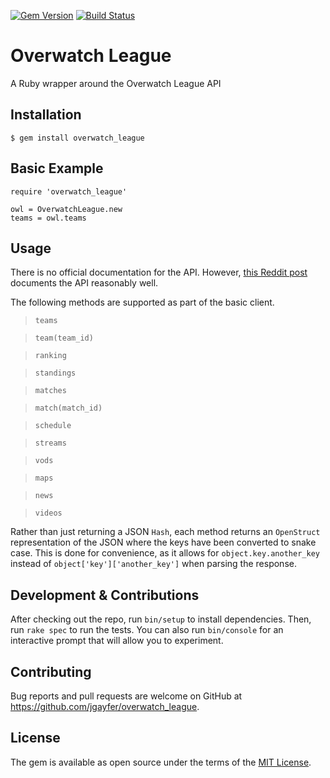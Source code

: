 [![Gem Version](https://badge.fury.io/rb/overwatch_league.svg)](https://badge.fury.io/rb/overwatch_league)
[![Build Status](https://travis-ci.org/jgayfer/overwatch_league.svg?branch=master)](https://travis-ci.org/jgayfer/overwatch_league)

# Overwatch League

A Ruby wrapper around the Overwatch League API

## Installation
    $ gem install overwatch_league

## Basic Example

```
require 'overwatch_league'

owl = OverwatchLeague.new
teams = owl.teams
```

## Usage

There is no official documentation for the API. However, [this Reddit post](https://www.reddit.com/r/Competitiveoverwatch/comments/7p0e8d/owl_api_analysis/) documents the API reasonably well.

The following methods are supported as part of the basic client.

> `teams`

> `team(team_id)`

> `ranking`

> `standings`

> `matches`

> `match(match_id)`

> `schedule`

> `streams`

> `vods`

> `maps`

> `news`

> `videos`

Rather than just returning a JSON `Hash`, each method returns an `OpenStruct` representation of the JSON where the keys have been converted to snake case. This is done for convenience, as it allows for `object.key.another_key` instead of `object['key']['another_key']` when parsing the response.

## Development & Contributions

After checking out the repo, run `bin/setup` to install dependencies. Then, run `rake spec` to run the tests. You can also run `bin/console` for an interactive prompt that will allow you to experiment.

## Contributing

Bug reports and pull requests are welcome on GitHub at https://github.com/jgayfer/overwatch_league.

## License

The gem is available as open source under the terms of the [MIT License](http://opensource.org/licenses/MIT).

